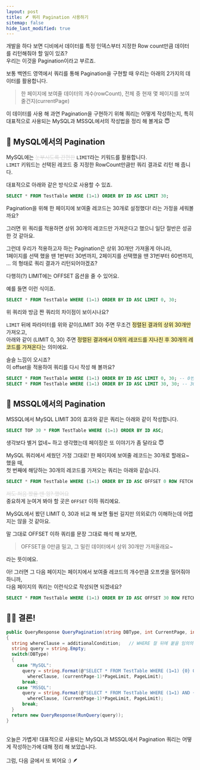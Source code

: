 ```yaml
---
layout: post
title: 🪶 쿼리 Pagination 사용하기
sitemap: false
hide_last_modified: true
---
```


개발을 하다 보면 디비에서 데이터를 특정 인덱스부터 지정한 Row count만큼 데이터를 리턴해줘야 할 일이 있죠?<br/>
우리는 이것을 Pagination이라고 부르죠.<br/>

보통 백엔드 영역에서 쿼리를 통해 Pagination을 구현할 때 우리는 아래의 2가지의 데이터를 활용합니다.
  > 한 페이지에 보여줄 데이터의 개수(rowCount), 전체 중 현재 몇 페이지를 보여줄건지(currentPage)

이 데이터를 사용 해 과연 Pagination을 구현하기 위해 쿼리는 어떻게 작성하는지,
특히 대표적으로 사용되는 MySQL과 MSSQL에서의 작성법을 정리 해 볼게요 😇

<!-- * toc -->
<!-- {:toc} -->

## 📖 MySQL에서의 Pagination

MySQL에는 <span style="color: lightgray">~~눈부시도록 간편한~~</span> `LIMIT`라는 키워드를 활용합니다.<br/>
`LIMIT` 키워드는 선택된 레코드 중 지정한 RowCount만큼만 쿼리 결과로 리턴 해 줍니다.

대표적으로 아래와 같은 방식으로 사용할 수 있죠.

~~~sql
SELECT * FROM TestTable WHERE (1=1) ORDER BY ID ASC LIMIT 30;
~~~

Pagination을 위해 한 페이지에 보여줄 레코드는 30개로 설정했다! 라는 가정을 세워볼까요?

그러면 위 쿼리를 적용하면 상위 30개의 레코드만 가져온다고 했으니 일단 절반은 성공한 것 같아요.

그런데 우리가 적용하고자 하는 Pagination은 상위 30개만 가져올게 아니라,<br/>
1페이지를 선택 했을 땐 1번부터 30번까지, 2페이지를 선택했을 땐 31번부터 60번까지, ... 의 형태로 쿼리 결과가 리턴되어야겠죠?

다행히(?) LIMIT에는 OFFSET 옵션을 줄 수 있어요.<br/>

예를 들면 이런 식이죠.

~~~sql
SELECT * FROM TestTable WHERE (1=1) ORDER BY ID ASC LIMIT 0, 30;
~~~

위 쿼리와 방금 짠 쿼리의 차이점이 보이시나요?<br/>

`LIMIT` 뒤에 파라미터를 위와 같이(LIMIT 30) 주면 무조건 <span style="background-color: #fff5b1">정렬된 결과의 상위 30개만</span> 가져오고,<br/>
아래와 같이 (LIMIT 0, 30) 주면 <span style="background-color: #fff5b1">정렬된 결과에서 0개의 레코드를 지나친 후 30개의 레코드를 가져온다</span>는 의미에요.

슬슬 느낌이 오시죠?<br/>
이 offset을 적용하여 쿼리를 다시 작성 해 볼까요?

~~~sql
SELECT * FROM TestTable WHERE (1=1) ORDER BY ID ASC LIMIT 0, 30; -- 0번 인덱스부터 30개를 가져온다.
SELECT * FROM TestTable WHERE (1=1) ORDER BY ID ASC LIMIT 30, 30; -- 30번 인덱스부터 30개를 가져온다.
~~~


## 📖 MSSQL에서의 Pagination

MSSQL에서 MySQL LIMIT 30의 효과와 같은 쿼리는 아래와 같이 작성합니다.

~~~sql
SELECT TOP 30 * FROM TestTable WHERE (1=1) ORDER BY ID ASC;
~~~

생각보다 별거 없네~ 하고 생각했는데 페이징은 또 이야기가 좀 달라요 😇

MySQL 쿼리에서 세웠던 가정 그대로! 한 페이지에 보여줄 레코드는 30개로 할래요~ 했을 때,<br/>
첫 번째에 해당하는 30개의 레코드를 가져오는 쿼리는 아래와 같습니다.

~~~sql
SELECT * FROM TestTable WHERE (1=1) ORDER BY ID ASC OFFSET 0 ROW FETCH NEXT 30 ROWS ONLY;
~~~

<span style="color: lightgray">~~저도 처음 봤을 땐 읭? 했어요~~</span><br/>
중요하게 눈여겨 봐야 할 곳은 `OFFSET` 이하 쿼리예요.

MySQL에서 봤던 LIMIT 0, 30과 비교 해 보면 훨씬 길지만 의외로(?) 이해하는데 어렵지는 않을 것 같아요.

말 그대로 OFFSET 이하 쿼리를 문장 그대로 해석 해 보자면,
> OFFSET을 0만큼 밀고, 그 밀린 데이터에서 상위 30개만 가져올래요~

라는 뜻이에요.

아! 그러면 그 다음 페이지는 페이지에서 보여줄 레코드의 개수만큼 오프셋을 밀어줘야 하니까,<br/>
다음 페이지의 쿼리는 이런식으로 작성되면 되겠네요?

~~~sql
SELECT * FROM TestTable WHERE (1=1) ORDER BY ID ASC OFFSET 30 ROW FETCH NEXT 30 ROWS ONLY;
~~~

## 💁🏻 결론!

~~~cs
public QueryResponse QueryPagination(string DBType, int CurrentPage, int PageLimit, string additionalCondition)
{
  string whereClause = additionalCondition;   // WHERE 절 뒤에 붙을 임의의 조건절 조합
  string query = string.Empty;
  switch(DBType)
  {
    case "MySQL":
      query = string.Format(@"SELECT * FROM TestTable WHERE (1=1) {0} ORDER BY ID ASC LIMIT {1},{2}", 
        whereClause, (currentPage-1)*PageLimit, PageLimit);
      break;
    case "MSSQL":
      query = string.Format(@"SELECT * FROM TestTable WHERE (1=1) AND {0} ORDER BY ID ASC OFFSET {1} ROWS FETCH NEXT {2} ROWS ONLY", 
        whereClause, (CurrentPage-1)*PageLimit, PageLimit);
      break;
  }
  return new QueryResponse(RunQuery(query));
}
~~~

<br/>
오늘은 가볍게! 대표적으로 사용되는 MySQL과 MSSQL에서 Pagination 쿼리는 어떻게 작성하는가에 대해 정리 해 보았습니다.<br/><br/>
그럼, 다음 글에서 또 뵈어요 :) 🪶

